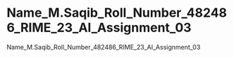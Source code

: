 # Name_M.Saqib_Roll_Number_482486_RIME_23_AI_Assignment_03
Name_M.Saqib_Roll_Number_482486_RIME_23_AI_Assignment_03
